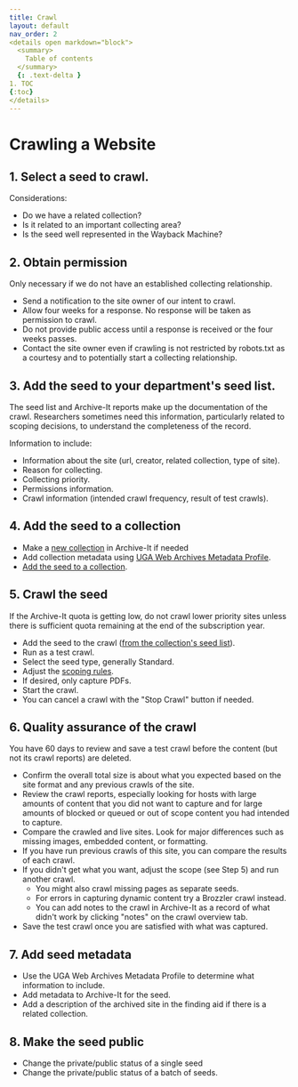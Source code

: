 ```yaml
---
title: Crawl
layout: default
nav_order: 2
<details open markdown="block">
  <summary>
    Table of contents
  </summary>
  {: .text-delta }
1. TOC
{:toc}
</details>
---
```



# Crawling a Website

## 1. Select a seed to crawl. 
Considerations:
* Do we have a related collection?
* Is it related to an important collecting area?
* Is the seed well represented in the Wayback Machine?

## 2. Obtain permission
Only necessary if we do not have an established collecting relationship.

* Send a notification to the site owner of our intent to crawl.
* Allow four weeks for a response. No response will be taken as permission to crawl.
* Do not provide public access until a response is received or the four weeks passes.
* Contact the site owner even if crawling is not restricted by robots.txt as a courtesy and to potentially start a collecting relationship.

## 3. Add the seed to your department's seed list. 
The seed list and Archive-It reports make up the documentation of the crawl. Researchers sometimes need this information, particularly related to scoping decisions, to understand the completeness of the record.

Information to include:
* Information about the site (url, creator, related collection, type of site).
* Reason for collecting.
* Collecting priority. 
* Permissions information.
* Crawl information (intended crawl frequency, result of test crawls).

## 4. Add the seed to a collection
* Make a [new collection](https://support.archive-it.org/hc/en-us/articles/207999936-Create-and-manage-a-collection) in Archive-It if needed 
* Add collection metadata using [UGA Web Archives Metadata Profile](https://github.com/uga-libraries/web-archiving/blob/master/metadata_profile.md).
* [Add the seed to a collection](https://support.archive-it.org/hc/en-us/articles/208331753-Select-Seed-URLs).

## 5. Crawl the seed
If the Archive-It quota is getting low, do not crawl lower priority sites unless there is sufficient quota remaining at the end of the subscription year.

* Add the seed to the crawl ([from the collection's seed list](https://support.archive-it.org/hc/en-us/articles/208001026-Manually-start-test-and-one-time-crawls)).
* Run as a test crawl.
* Select the seed type, generally Standard.
* Adjust the [scoping rules](https://support.archive-it.org/hc/en-us/articles/360015086931-Modify-your-collection-or-seed-scope).
* If desired, only capture PDFs.
* Start the crawl.
* You can cancel a crawl with the "Stop Crawl" button if needed.

## 6. Quality assurance of the crawl
You have 60 days to review and save a test crawl before the content (but not its crawl reports) are deleted.
* Confirm the overall total size is about what you expected based on the site format and any previous crawls of the site.
* Review the crawl reports, especially looking for hosts with large amounts of content that you did not want to capture and for large amounts of blocked or queued or out of scope content you had intended to capture.
* Compare the crawled and live sites. Look for major differences such as missing images, embedded content, or formatting.
* If you have run previous crawls of this site, you can compare the results of each crawl.
* If you didn't get what you want, adjust the scope (see Step 5) and run another crawl.
  * You might also crawl missing pages as separate seeds.
  * For errors in capturing dynamic content try a Brozzler crawl instead.
  * You can add notes to the crawl in Archive-It as a record of what didn't work by clicking "notes" on the crawl overview tab.
* Save the test crawl once you are satisfied with what was captured.

## 7. Add seed metadata
* Use the UGA Web Archives Metadata Profile to determine what information to include.
* Add metadata to Archive-It for the seed.
* Add a description of the archived site in the finding aid if there is a related collection.

## 8. Make the seed public
* Change the private/public status of a single seed
* Change the private/public status of a batch of seeds.
